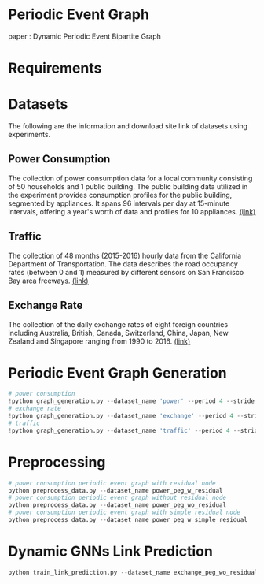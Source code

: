 # Periodic Event Graph
paper : Dynamic Periodic Event Bipartite Graph

# Requirements

# Datasets
The following are the information and download site link of datasets using experiments.

## Power Consumption 
The collection of power consumption data for a local community consisting of 50 households and 1 public building. The public building data utilized in the experiment provides consumption profiles for the public building, segmented by appliances. It spans 96 intervals per day at 15-minute intervals, offering a year's worth of data and profiles for 10 appliances. [(link)](https://zenodo.org/records/6778401)  

## Traffic 
The collection of 48 months (2015-2016) hourly data from the California Department of Transportation. The data describes the road occupancy rates (between 0 and 1) measured by different sensors on San Francisco Bay area freeways. [(link)](https://pems.dot.ca.gov)  

## Exchange Rate   
The collection of the daily exchange rates of eight foreign countries including Australia, British, Canada, Switzerland, China, Japan, New Zealand and Singapore ranging from 1990 to 2016. [(link)](https://github.com/MTS-BenchMark/MvTS?tab=readme-ov-file)

# Periodic Event Graph Generation

```python
# power consumption
!python graph_generation.py --dataset_name 'power' --period 4 --stride 4 --motif 5 --cluster 2
# exchange rate
!python graph_generation.py --dataset_name 'exchange' --period 4 --stride 4 --motif 3 --cluster 2
# traffic
!python graph_generation.py --dataset_name 'traffic' --period 4 --stride 4 --motif 3 --cluster 3
```

# Preprocessing
```python
# power consumption periodic event graph with residual node
python preprocess_data.py --dataset_name power_peg_w_residual
# power consumption periodic event graph without residual node
python preprocess_data.py --dataset_name power_peg_wo_residual
# power consumption periodic event graph with simple residual node
python preprocess_data.py --dataset_name power_peg_w_simple_residual
```

# Dynamic GNNs Link Prediction
```python
python train_link_prediction.py --dataset_name exchange_peg_wo_residual --model_name DyRep --load_best_configs --num_runs 5 --num_epochs 10
```